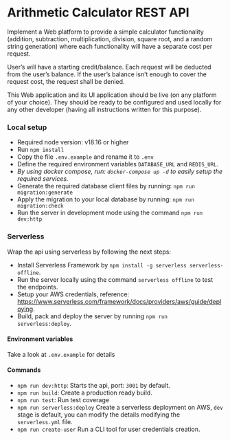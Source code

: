 # Arithmetic Calculator REST API

Implement a Web platform to provide a simple calculator functionality (addition, subtraction,
multiplication, division, square root, and a random string generation) where each functionality will
have a separate cost per request.

User’s will have a starting credit/balance. Each request will be deducted from the user’s balance.
If the user’s balance isn’t enough to cover the request cost, the request shall be denied.

This Web application and its UI application should be live (on any platform of your choice). They
should be ready to be configured and used locally for any other developer (having all instructions
written for this purpose).

### Local setup

- Required node version: v18.16 or higher
- Run `npm install`
- Copy the file `.env.example` and rename it to `.env`
- Define the required environment variables `DATABASE_URL` and `REDIS_URL`.
- *By using docker compose, run: `docker-compose up -d` to easily setup the required services.*
- Generate the required database client files by running: `npm run migration:generate`
- Apply the migration to your local database by running: `npm run migration:check`
- Run the server in development mode using the command `npm run dev:http`

### Serverless

Wrap the api using serverless by following the next steps:

- Install Serverless Framework by `npm install -g serverless serverless-offline`.
- Run the server locally using the command `serverless offline` to test the endpoints.
- Setup your AWS credentials, reference: https://www.serverless.com/framework/docs/providers/aws/guide/deploying.
- Build, pack and deploy the server by running `npm run serverless:deploy`.

#### Environment variables

Take a look at `.env.example` for details

#### Commands

- `npm run dev:http`: Starts the api, port: `3001` by default.
- `npm run build`: Create a production ready build.
- `npm run test`: Run test coverage
- `npm run serverless:deploy` Create a serverless deployment on AWS, `dev` stage is default, you can modify the details modifying the `serverless.yml` file.
- `npm run create-user` Run a CLI tool for user credentials creation.

